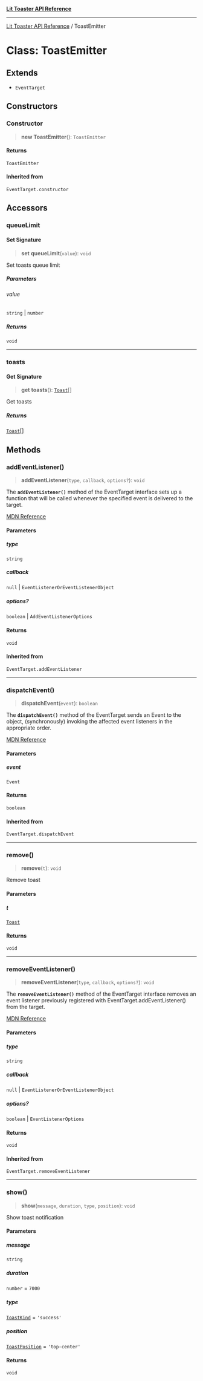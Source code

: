 [**Lit Toaster API Reference**](../README.md)

***

[Lit Toaster API Reference](../README.md) / ToastEmitter

# Class: ToastEmitter

## Extends

- `EventTarget`

## Constructors

### Constructor

> **new ToastEmitter**(): `ToastEmitter`

#### Returns

`ToastEmitter`

#### Inherited from

`EventTarget.constructor`

## Accessors

### queueLimit

#### Set Signature

> **set** **queueLimit**(`value`): `void`

Set toasts queue limit

##### Parameters

###### value

`string` | `number`

##### Returns

`void`

***

### toasts

#### Get Signature

> **get** **toasts**(): [`Toast`](../type-aliases/Toast.md)[]

Get toasts

##### Returns

[`Toast`](../type-aliases/Toast.md)[]

## Methods

### addEventListener()

> **addEventListener**(`type`, `callback`, `options?`): `void`

The **`addEventListener()`** method of the EventTarget interface sets up a function that will be called whenever the specified event is delivered to the target.

[MDN Reference](https://developer.mozilla.org/docs/Web/API/EventTarget/addEventListener)

#### Parameters

##### type

`string`

##### callback

`null` | `EventListenerOrEventListenerObject`

##### options?

`boolean` | `AddEventListenerOptions`

#### Returns

`void`

#### Inherited from

`EventTarget.addEventListener`

***

### dispatchEvent()

> **dispatchEvent**(`event`): `boolean`

The **`dispatchEvent()`** method of the EventTarget sends an Event to the object, (synchronously) invoking the affected event listeners in the appropriate order.

[MDN Reference](https://developer.mozilla.org/docs/Web/API/EventTarget/dispatchEvent)

#### Parameters

##### event

`Event`

#### Returns

`boolean`

#### Inherited from

`EventTarget.dispatchEvent`

***

### remove()

> **remove**(`t`): `void`

Remove toast

#### Parameters

##### t

[`Toast`](../type-aliases/Toast.md)

#### Returns

`void`

***

### removeEventListener()

> **removeEventListener**(`type`, `callback`, `options?`): `void`

The **`removeEventListener()`** method of the EventTarget interface removes an event listener previously registered with EventTarget.addEventListener() from the target.

[MDN Reference](https://developer.mozilla.org/docs/Web/API/EventTarget/removeEventListener)

#### Parameters

##### type

`string`

##### callback

`null` | `EventListenerOrEventListenerObject`

##### options?

`boolean` | `EventListenerOptions`

#### Returns

`void`

#### Inherited from

`EventTarget.removeEventListener`

***

### show()

> **show**(`message`, `duration`, `type`, `position`): `void`

Show toast notification

#### Parameters

##### message

`string`

##### duration

`number` = `7000`

##### type

[`ToastKind`](../type-aliases/ToastKind.md) = `'success'`

##### position

[`ToastPosition`](../type-aliases/ToastPosition.md) = `'top-center'`

#### Returns

`void`
